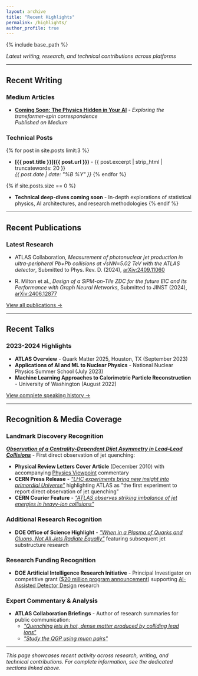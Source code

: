 ```yaml
---
layout: archive
title: "Recent Highlights"
permalink: /highlights/
author_profile: true
---
```


{% include base_path %}

*Latest writing, research, and technical contributions across platforms*

---

## Recent Writing

### Medium Articles
* **[Coming Soon: The Physics Hidden in Your AI](https://medium.com/@aaron.angerami)** - *Exploring the transformer-spin correspondence*  
  *Published on Medium*

### Technical Posts
{% for post in site.posts limit:3 %}
* **[{{ post.title }}]({{ post.url }})** - {{ post.excerpt | strip_html | truncatewords: 20 }}  
  *{{ post.date | date: "%B %Y" }}*
{% endfor %}

{% if site.posts.size == 0 %}
* **Technical deep-dives coming soon** - In-depth explorations of statistical physics, AI architectures, and research methodologies
{% endif %}

---

## Recent Publications

### Latest Research
* ATLAS Collaboration, *Measurement of photonuclear jet production in ultra-peripheral Pb+Pb collisions at √sNN=5.02 TeV with the ATLAS detector*, Submitted to Phys. Rev. D. (2024), [arXiv:2409.11060](https://arxiv.org/abs/2409.11060)

* R. Milton et al., *Design of a SiPM-on-Tile ZDC for the future EIC and its Performance with Graph Neural Networks*, Submitted to JINST (2024), [arXiv:2406.12877](https://arxiv.org/abs/2406.12877)

[View all publications →](/publications/)

---

## Recent Talks

### 2023-2024 Highlights
* **ATLAS Overview** - Quark Matter 2025, Houston, TX (September 2023)
* **Applications of AI and ML to Nuclear Physics** - National Nuclear Physics Summer School (July 2023)
* **Machine Learning Approaches to Calorimetric Particle Reconstruction** - University of Washington (August 2022)

[View complete speaking history →](/talks/)

---
## Recognition & Media Coverage

### Landmark Discovery Recognition
**[*Observation of a Centrality-Dependent Dijet Asymmetry in Lead–Lead Collisions*](https://arxiv.org/abs/1011.6182)** - First direct observation of jet quenching:

* **Physical Review Letters Cover Article** (December 2010) with accompanying [Physics Viewpoint](https://physics.aps.org/articles/v3/105) commentary
* **CERN Press Release** - [*"LHC experiments bring new insight into primordial Universe"*](https://home.cern/news/press-release/cern/lhc-experiments-bring-new-insight-primordial-universe) highlighting ATLAS as "the first experiment to report direct observation of jet quenching"
* **CERN Courier Feature** - [*"ATLAS observes striking imbalance of jet energies in heavy-ion collisions"*](https://cerncourier.com/a/atlas-observes-striking-imbalance-of-jet-energies-in-heavy-ion-collisions/)

### Additional Research Recognition
* **DOE Office of Science Highlight** - [*"When in a Plasma of Quarks and Gluons, Not All Jets Radiate Equally"*](https://www.osti.gov/biblio/1871234) featuring subsequent jet substructure research

### Research Funding Recognition
* **DOE Artificial Intelligence Research Initiative** - Principal Investigator on competitive grant ([$20 million program announcement](https://www.energy.gov/articles/department-energy-announces-20-million-artificial-intelligence-research)) supporting [AI-Assisted Detector Design](/projects/) research

### Expert Commentary & Analysis
* **ATLAS Collaboration Briefings** - Author of research summaries for public communication:
  - [*"Quenching jets in hot, dense matter produced by colliding lead ions"*](https://atlas.cern/updates/briefing/quenching-jets-hot-dense-matter-produced-colliding-lead-ions)
  - [*"Study the QGP using muon pairs"*](https://atlas.cern/updates/briefing/study-QGP-using-muon-pairs)

---

*This page showcases recent activity across research, writing, and technical contributions. For complete information, see the dedicated sections linked above.*
